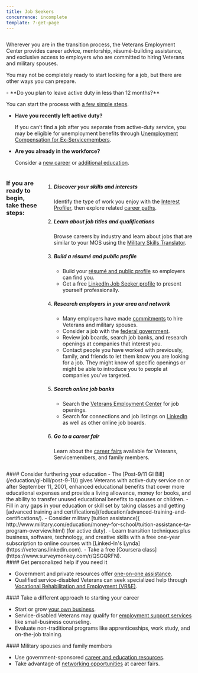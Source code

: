 ```yaml
---
title: Job Seekers
concurrence: incomplete
template: 7-get-page
---
```



<div class="main interior" role="main" markdown="0">
<div class="section one" markdown="0">
<div class="row" markdown="0">
<div class="small-12 medium-9 columns usa-content left"  markdown="1">

<div class="primary">

<p>Wherever you are in the transition process, the Veterans Employment Center provides career advice, mentorship, résumé-building assistance, and exclusive access to employers who are committed to hiring Veterans and military spouses.</p>

<p>You may not be completely ready to start looking for a job, but there are other ways you can prepare. </p>
</div>
</div>

<div class="small-12 medium-9 columns left"  markdown="1">
<div class="call-out" markdown="1">
- **Do you plan to leave active duty in less than 12 months?**
  
  You can start the process with [a few simple steps](/employment/job-seekers/less-than-one-year).

- **Have you recently left active duty?**
  
  If you can’t find a job after you separate from active-duty service, you may be eligible for unemployment benefits through [Unemployment Compensation for Ex-Servicemembers](/employment/job-seekers/unemployment-support).

- **Are you already in the workforce?**
  
  Consider a [new career](/employment/job-seekers/search_jobs) or [additional education](https://www.vets.gov/education/gi-bill/).
</div>
</div>

</div>
</div>

<div class="row" markdown="0">
<div class="small-12 medium-9 columns divider margin top"  markdown="1">

### If you are ready to begin, take these steps:

<ol class="process">
<li class="step one wow fadeIn animated">

<div markdown="1">

##### Discover your skills and interests
Identify the type of work you enjoy with the [Interest Profiler](/employment/job-seekers/interest-profiler), then explore related [career paths](https://www.mynextmove.org/).

</div>

</li>

<li class="step two wow fadeIn animated">

<div markdown="1">

##### Learn about job titles and qualifications
Browse careers by industry and learn about jobs that are similar to your MOS using the [Military Skills Translator](/employment/job-seekers/skills-translator).

</div>

</li>

<li class="step three wow fadeIn animated">

<div markdown="1">

##### Build a résumé and public profile

- Build your [résumé and public profile](/employment/job-seekers/create-resume) so employers can find you.
- Get a free [LinkedIn Job Seeker profile](https://veterans.linkedin.com/) to present yourself professionally.

</div>

</li>

<li class="step four wow fadeIn animated">

<div markdown="1">

##### Research employers in your area and network 

- Many employers have made [commitments](/employment/commitments) to hire Veterans and military spouses.
- Consider a job with the [federal government](/employment/job-seekers/federal-employment).
- Review job boards, search job banks, and research openings at companies that interest you.
- Contact people you have worked with previously, family, and friends to let them know you are looking for a job. They might know of specific openings or might be able to introduce you to people at companies you've targeted.

</div>

</li>

<li class="step five wow fadeIn animated">

<div markdown="1">


##### Search online job banks

- Search the [Veterans Employment Center](/employment/job-seekers/search_jobs) for job openings.
- Search for connections and job listings on [LinkedIn](https://veterans.linkedin.com/) as well as other online job boards. 
</div>

</li>

<li class="step six wow last fadeIn animated">

<div markdown="1">

##### Go to a career fair
Learn about the [career fairs](/employment/job-seekers/career-fairs) available for Veterans, Servicemembers, and family members.

</div>

</div>

</div>

</li>

</ol>

<div class="call-out" markdown="1">
#### Consider furthering your education
- The [Post-9/11 GI Bill](/education/gi-bill/post-9-11/) gives Veterans with active-duty service on or after September 11, 2001, enhanced educational benefits that cover more educational expenses and provide a living allowance, money for books, and the ability to transfer unused educational benefits to spouses or children.
- Fill in any gaps in your education or skill set by taking classes and getting [advanced training and certifications](/education/advanced-training-and-certifications/).
- Consider military [tuition assistance]( http://www.military.com/education/money-for-school/tuition-assistance-ta-program-overview.html) (for active duty).
- Learn transition techniques plus business, software, technology, and creative skills with a free one-year subscription to online courses with [Linked-In's Lynda](https://veterans.linkedin.com).
- Take a free [Coursera class](https://www.surveymonkey.com/r/QSGQRFN).

</div>

<div class="call-out" markdown="1">
#### Get personalized help if you need it

- Government and private resources offer [one-on-one assistance](/employment/job-seekers/one-on-one).
- Qualified service-disabled Veterans can seek specialized help through [Vocational Rehabilitation and Employment (VR&E)](http://www.benefits.va.gov/vocrehab/index.asp).

</div>

<div class="call-out" markdown="1">
#### Take a different approach to starting your career 

- Start or grow [your own business](/employment/job-seekers/start/). 
- Service-disabled Veterans may qualify for [employment support services](/employment/job-seekers/service-disabled) like small-business counseling.
- Evaluate non-traditional programs like apprenticeships, work study, and on-the-job training.

</div>

<div class="call-out" markdown="1">
#### Military spouses and family members

- Use government-sponsored [career and education resources](/employment/job-seekers/family-members/).
- Take advantage of [networking opportunities](/employment/job-seekers/career-fairs/) at career fairs.

</div>
</div>
